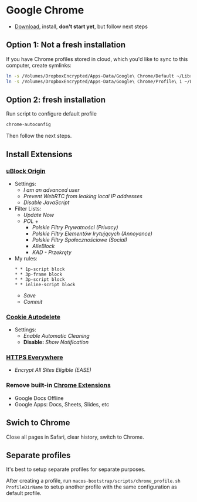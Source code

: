 # Google Chrome

* [Download](https://www.google.com/chrome/), install, **don't start yet**, but follow next steps 

## Option 1: Not a fresh installation

If you have Chrome profiles stored in cloud, which you'd like to sync to this computer, create symlinks:

```bash
ln -s /Volumes/DropboxEncrypted/Apps-Data/Google\ Chrome/Default ~/Library/Application\ Support/Google/Chrome/Default
ln -s /Volumes/DropboxEncrypted/Apps-Data/Google\ Chrome/Profile\ 1 ~/Library/Application\ Support/Google/Chrome/Profile\ 1
```

## Option 2: fresh installation

Run script to configure default profile
```bash
chrome-autoconfig
```

Then follow the next steps. 

## Install Extensions

### [uBlock Origin](https://chrome.google.com/webstore/detail/ublock-origin/cjpalhdlnbpafiamejdnhcphjbkeiagm)
* Settings:
    * _I am an advanced user_
    * _Prevent WebRTC from leaking local IP addresses_
    * _Disable JavaScript_
* Filter Lists:
    * _Update Now_
    *  _POL_ +
        * _Polskie Filtry Prywatności (Privacy)_
        * _Polskie Filtry Elementów Irytujących (Annoyance)_
        * _Polskie Filtry Społecznościowe (Social)_
        * _AlleBlock_
        * _KAD - Przekręty_
* My rules:
    ```
    * * 1p-script block
    * * 3p-frame block
    * * 3p-script block
    * * inline-script block
    ```
    * _Save_
    * _Commit_

### [Cookie Autodelete](https://chrome.google.com/webstore/detail/cookie-autodelete/fhcgjolkccmbidfldomjliifgaodjagh?hl=en)
* Settings:
    * _Enable Automatic Cleaning_
    * **Disable:** _Show Notification_

### [HTTPS Everywhere](https://chrome.google.com/webstore/detail/https-everywhere/gcbommkclmclpchllfjekcdonpmejbdp)
* _Encrypt All Sites Eligible (EASE)_
 
### Remove built-in [Chrome Extensions](chrome://extensions/)
* Google Docs Offline
* Google Apps: Docs, Sheets, Slides, etc

## Swich to Chrome

Close all pages in Safari, clear history, switch to Chrome.

## Separate profiles

It's best to setup separate profiles for separate purposes.

After creating a profile, run `macos-bootstrap/scripts/chrome_profile.sh ProfileDirName` to setup another profile with the same configuration as default profile. 

